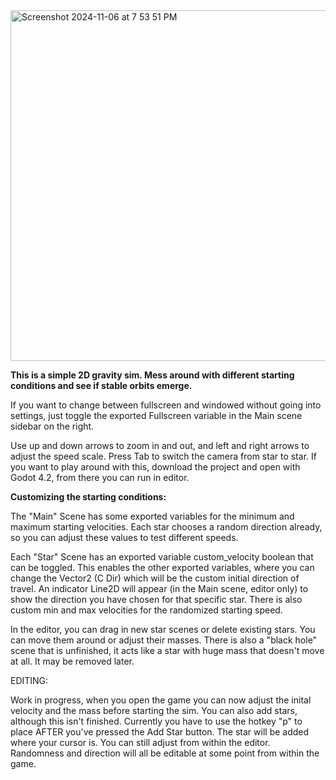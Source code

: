 
<img width="561" alt="Screenshot 2024-11-06 at 7 53 51 PM" src="https://github.com/user-attachments/assets/64ef056a-3db4-447a-8172-cefbdddcb9cb">

**This is a simple 2D gravity sim. Mess around with different starting conditions and see if stable orbits emerge.**

If you want to change between fullscreen and windowed without going into settings, just toggle the exported Fullscreen variable in the Main scene sidebar on the right.

Use up and down arrows to zoom in and out, and left and right arrows to adjust the speed scale. Press Tab to switch the camera from star to star. If you want to play around with this, download the project and open with Godot 4.2, from there you can run in editor.

**Customizing the starting conditions:**

The "Main" Scene has some exported variables for the minimum and maximum starting velocities. Each star chooses a random direction already, so you can adjust these values to test different speeds. 

Each "Star" Scene has an exported variable custom_velocity boolean that can be toggled. This enables the other exported variables, where you can change the Vector2 (C Dir) which will be the custom initial direction of travel. An indicator Line2D will appear (in the Main scene, editor only) to show the direction you have chosen for that specific star. There is also custom min and max velocities for the randomized starting speed. 

In the editor, you can drag in new star scenes or delete existing stars. You can move them around or adjust their masses. There is also a "black hole" scene that is unfinished, it acts like a star with huge mass that doesn't move at all. It may be removed later.

EDITING:

Work in progress, when you open the game you can now adjust the inital velocity and the mass before starting the sim. You can also add stars, although this isn't finished. Currently you have to use the hotkey "p" to place AFTER you've pressed the Add Star button. The star will be added where your cursor is. You can still adjust from within the editor. Randomness and direction will all be editable at some point from within the game.
